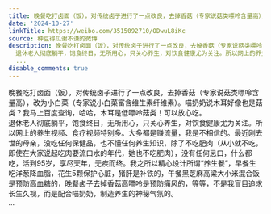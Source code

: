 ```yaml
---
title: 晚餐吃打卤面（饭），对传统卤子进行了一点改良，去掉香菇（专家说菇类嘌呤含量高），改为小白菜（专家说小白菜富含维生素纤维素）。喵奶奶说木耳好像也是菇类？...
date: '2024-10-27'
linkTitle: https://weibo.com/3515092710/ODwuL8iKc
source: 种豆得瓜谢不谦的微博
description: 晚餐吃打卤面（饭），对传统卤子进行了一点改良，去掉香菇（专家说菇类嘌呤含量高），改为小白菜（专家说小白菜富含维生素纤维素）。喵奶奶说木耳好像也是菇类？我马上百度查询，哈哈，木耳是低嘌呤菇类！可以放心吃。<br>
  退休老人彻底躺平，饱食终日，无所用心，只关心养生，对饮食健康尤为关注。所以网上的养生视频、食疗视频特别多。大多都是赚流量，我是不相信的。最近刚去世的母亲，没吃任何保健品，也不懂任何养生知识，除了不吃肥肉（从小就不吃，即使在大家说起吃肉要流口水的年代，她也不吃肥肉），没有任何忌口，什么都吃，活到95岁，享尽天年，无疾而终。我之所以精心设计所谓“养生餐”，早餐生吃洋葱降血脂，花生5颗保护心脏，猪肝是补铁的，午餐黑芝麻高粱大小米混合饭是预防高血糖的，晚餐卤子去掉香菇高嘌呤是预防痛风的，等等，不是我盲目追求长生久视，而是配合喵奶奶，制造养生的神秘气氛的。<br>
  ...
disable_comments: true
---
```

晚餐吃打卤面（饭），对传统卤子进行了一点改良，去掉香菇（专家说菇类嘌呤含量高），改为小白菜（专家说小白菜富含维生素纤维素）。喵奶奶说木耳好像也是菇类？我马上百度查询，哈哈，木耳是低嘌呤菇类！可以放心吃。<br> 退休老人彻底躺平，饱食终日，无所用心，只关心养生，对饮食健康尤为关注。所以网上的养生视频、食疗视频特别多。大多都是赚流量，我是不相信的。最近刚去世的母亲，没吃任何保健品，也不懂任何养生知识，除了不吃肥肉（从小就不吃，即使在大家说起吃肉要流口水的年代，她也不吃肥肉），没有任何忌口，什么都吃，活到95岁，享尽天年，无疾而终。我之所以精心设计所谓“养生餐”，早餐生吃洋葱降血脂，花生5颗保护心脏，猪肝是补铁的，午餐黑芝麻高粱大小米混合饭是预防高血糖的，晚餐卤子去掉香菇高嘌呤是预防痛风的，等等，不是我盲目追求长生久视，而是配合喵奶奶，制造养生的神秘气氛的。<br> ...